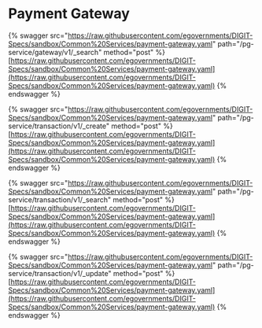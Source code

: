# Payment Gateway



{% swagger src="https://raw.githubusercontent.com/egovernments/DIGIT-Specs/sandbox/Common%20Services/payment-gateway.yaml" path="/pg-service/gateway/v1/_search" method="post" %}
[https://raw.githubusercontent.com/egovernments/DIGIT-Specs/sandbox/Common%20Services/payment-gateway.yaml](https://raw.githubusercontent.com/egovernments/DIGIT-Specs/sandbox/Common%20Services/payment-gateway.yaml)
{% endswagger %}

{% swagger src="https://raw.githubusercontent.com/egovernments/DIGIT-Specs/sandbox/Common%20Services/payment-gateway.yaml" path="/pg-service/transaction/v1/_create" method="post" %}
[https://raw.githubusercontent.com/egovernments/DIGIT-Specs/sandbox/Common%20Services/payment-gateway.yaml](https://raw.githubusercontent.com/egovernments/DIGIT-Specs/sandbox/Common%20Services/payment-gateway.yaml)
{% endswagger %}

{% swagger src="https://raw.githubusercontent.com/egovernments/DIGIT-Specs/sandbox/Common%20Services/payment-gateway.yaml" path="/pg-service/transaction/v1/_search" method="post" %}
[https://raw.githubusercontent.com/egovernments/DIGIT-Specs/sandbox/Common%20Services/payment-gateway.yaml](https://raw.githubusercontent.com/egovernments/DIGIT-Specs/sandbox/Common%20Services/payment-gateway.yaml)
{% endswagger %}

{% swagger src="https://raw.githubusercontent.com/egovernments/DIGIT-Specs/sandbox/Common%20Services/payment-gateway.yaml" path="/pg-service/transaction/v1/_update" method="post" %}
[https://raw.githubusercontent.com/egovernments/DIGIT-Specs/sandbox/Common%20Services/payment-gateway.yaml](https://raw.githubusercontent.com/egovernments/DIGIT-Specs/sandbox/Common%20Services/payment-gateway.yaml)
{% endswagger %}
